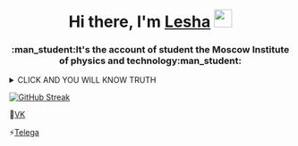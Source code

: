 <h1 align="center">Hi there, I'm <a href="https://vk.com/lehand_man" target="_blank">Lesha</a> 
<img src="https://github.com/blackcater/blackcater/raw/main/images/Hi.gif" height="32"/></h1>
<h3 align="center">:man_student:It's the account of student the Moscow Institute of physics and technology:man_student: </h3>

<h align="center"><details><summary>CLICK AND YOU WILL KNOW TRUTH</summary>
  
<p>
🏅 DASR IS CHAMPION 🏅
</p>
</details>
  
  
[![GitHub Streak](http://github-readme-streak-stats.herokuapp.com?user=SerikovAleksey&theme=dark&date_format=j%20M%5B%20Y%5D)](https://git.io/streak-stats)
  
<!--
**SerikovAleksey/SerikovAleksey** is a ✨ _special_ ✨ repository because its `README.md` (this file) appears on your GitHub profile.

Here are some ideas to get you started:

- 🔭 I’m currently working on ...
- 🌱 I’m currently learning ...
- 👯 I’m looking to collaborate on ...
- 🤔 I’m looking for help with ...
- 💬 Ask me about ...
- 📫 How to reach me: ...
- 😄 Pronouns: ...
- ⚡ Fun fact: ...
-->
💬[VK](https://vk.com/lehand_man)

⚡[Telega](https://t.me/lehand_man)
